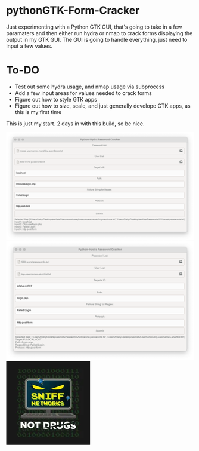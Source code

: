 # pythonGTK-Form-Cracker
Just experimenting with a Python GTK GUI, that's going to take in a few paramaters and then either run hydra or nmap to crack forms displaying the output in my GTK GUI. The GUI is going to handle everything, just need to input a few values.

# To-DO
- Test out some hydra usage, and nmap usage via subprocess
- Add a few input areas for values needed to crack forms
- Figure out how to style GTK apps
- Figure out how to size, scale, and just generally develope GTK apps, as this is my first time


This is just my start. 2 days in with this build, so be nice.

![PythonGTK](./images/pythonGTK.png)
![PythonGTK2](./images/pythonGTK2.png)
![sniffNetworksNotDrugs](./images/sniffnetworksnotdrugs.webp)